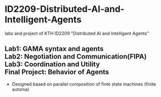 # ID2209-Distributed-AI-and-Intelligent-Agents
labs and project of KTH ID2209 "Distributed AI and Intelligent Agents"

Lab1: GAMA syntax and agents  
Lab2: Negotiation and Communication(FIPA)  
Lab3: Coordination and Utility  
Final Project: Behavior of Agents
-------
  * Designed based on parallel composition of finte state machines (finite automa)
